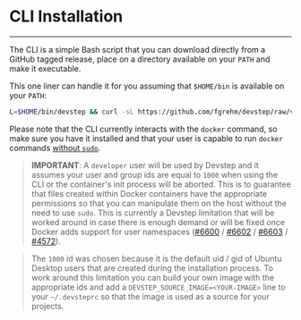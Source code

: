 # CLI Installation
------------------

The CLI is a simple Bash script that you can download directly from a GitHub
tagged release, place on a directory available on your `PATH` and make it
executable.

This one liner can handle it for you assuming that `$HOME/bin` is available
on your `PATH`:

```sh
L=$HOME/bin/devstep && curl -sL https://github.com/fgrehm/devstep/raw/v0.1.0/devstep > $L && chmod +x $L
```

Please note that the CLI currently interacts with the `docker` command, so make
sure you have it installed and that your user is capable to run `docker` commands
[without `sudo`](http://docs.docker.io/installation/ubuntulinux/#giving-non-root-access).

> **IMPORTANT**: A `developer` user will be used by Devstep and it assumes your
user and group ids are equal to `1000` when using the CLI or the container's init
process will be aborted. This is to guarantee that files created within Docker
containers have the appropriate permissions so that you can manipulate them
on the host without the need to use `sudo`. This is currently a Devstep limitation
that will be worked around in case there is enough demand or will be fixed once
Docker adds support for user namespaces ([#6600](https://github.com/dotcloud/docker/pull/6600)
/ [#6602](https://github.com/dotcloud/docker/pull/6602) / [#6603](https://github.com/dotcloud/docker/pull/6603)
/ [#4572](https://github.com/dotcloud/docker/pull/4572)).

> The `1000` id was chosen because it is the default uid / gid of Ubuntu Desktop users
that are created during the installation process. To work around this limitation
you can build your own image with the appropriate ids and add a `DEVSTEP_SOURCE_IMAGE=<YOUR-IMAGE>`
line to your `~/.devsteprc` so that the image is used as a source for your projects.
